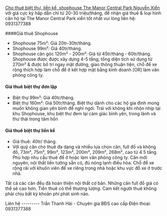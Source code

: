 [Cho thuê biệt thự, liền kề, shophouse The Manor Central Park Nguyễn Xiển](https://nhatminhland.net/gl/cho-thue-biet-thu-lien-ke-shophouse-the-manor-central-park-nguyen-xien.html "Cho thuê biệt thự, liền kề, shophouse The Manor Central Park Nguyễn Xiển") với giá cực kỳ hấp dẫn chỉ từ 20-30 triệu/tháng, để nhận giá thuê & loại hình căn hộ tại The Manor Central Park xiển tốt nhất vui lòng liên hệ: 0931377388

####Giá thuê Shophouse
- Shophouse 75m²: Giá 20tr-30tr/tháng.
- Shophouse 99m²: Giá 40tr/tháng.
- Shophouse căn góc 120m² - 200m²: Giá từ 45tr/tháng - 60tr/tháng.
Shophouse được được xây dựng 4-5 tầng, tổng diện tích sử dụng từ 270m² & được bố trí ngay mặt đường, giao thông thuận tiện, chỗ để xe rộng thích hợp làm chỗ để ở kết hợp mặt bằng kinh doanh [OR] làm văn phòng công ty.

#### Giá thuê biệt thự đơn lập
- Biệt thự 99m²: Giá 40tr/tháng.
- Biệt thự 160m²: Giá 50tr/tháng.
Biệt thự dành cho các hộ gia đình mong muốn không gian yên bình để nghỉ ngơi. Trái với không khi nhộn nhịp tại khu Shophouse, khu biệt thư đem lại cảm giác bình yên, trong lành và thư thái trong tâm hồn

#### Giá thuê biệt thự liền kề
- Giá thuê: 40tr/ tháng.
- Với quỹ căn cho thuê đa dạng và nhiều lựa chọn căn, full đồ và không đồ, 73m², 75m², 99m², 123m², 200m², 209m², 268m², cao từ 4 5 tầng.
Phù hợp nhu cầu thuê để ở hoặc làm văn phòng công ty. Căn mới nguyên, nội thất liền tường sẵn có, đủ nóng lạnh điều hòa. Chỗ để xe rộng rãi với khuôn viên để xe riêng trong nhà hoặc khu vực đỗ xe ở trước nhà.

Tất cả các căn đều đã hoàn thiện nội thất cơ bản. Những căn full đồ giá có thể sẽ cao hơn. Tiền thuê có thể thương lượng. Cam kết người thuê không phải chịu bất kỳ khoản phí phát sinh nào.

Liên hệ ---------
Trần Thanh Hải - Chuyên gia BĐS cao cấp
Điện thoại: 0931377388
